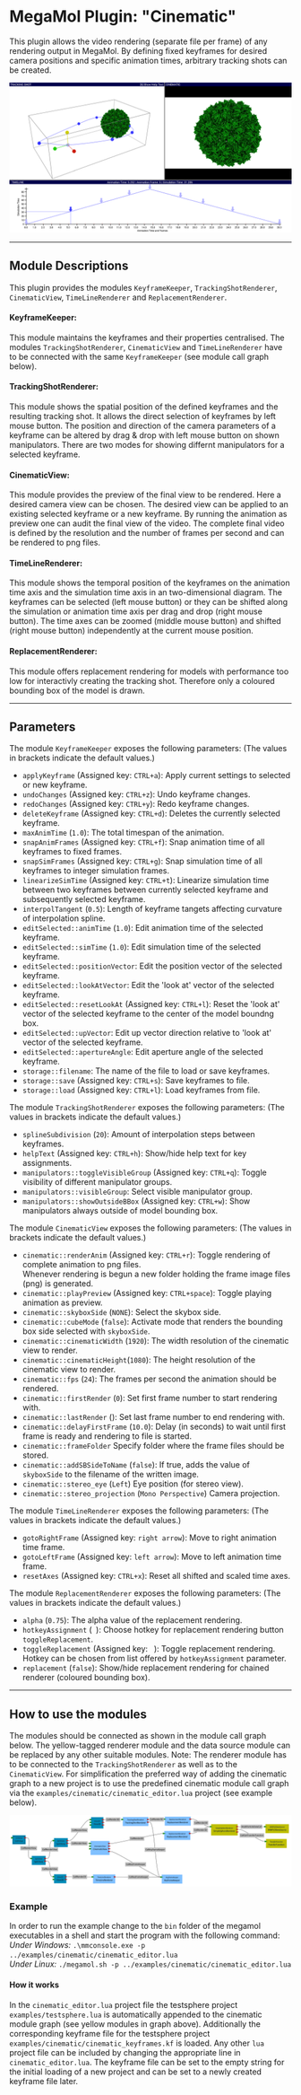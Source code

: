 # MegaMol Plugin: "Cinematic"

This plugin allows the video rendering (separate file per frame) of any rendering output in MegaMol.
By defining fixed keyframes for desired camera positions and specific animation times, arbitrary tracking shots can be created.

![cinematic demo picture](demo.png)

--- 

## Module Descriptions
This plugin provides the modules `KeyframeKeeper`,  `TrackingShotRenderer`, `CinematicView`, `TimeLineRenderer` and `ReplacementRenderer`.

#### KeyframeKeeper:

This module maintains the keyframes and their properties centralised. 
The modules `TrackingShotRenderer`, `CinematicView` and `TimeLineRenderer` have to be connected with the same `KeyframeKeeper` (see module call graph below).

#### TrackingShotRenderer:

This module shows the spatial position of the defined keyframes and the resulting tracking shot. 
It allows the direct selection of keyframes by left mouse button. 
The position and direction of the camera parameters of a keyframe can be altered by drag & drop with left mouse button on shown manipulators.
There are two modes for showing differnt manipulators for a selected keyframe.

#### CinematicView:

This module provides the preview of the final view to be rendered.
Here a desired camera view can be chosen.
The desired view can be applied to an existing selected keyframe or a new keyframe.
By running the animation as preview one can audit the final view of the video.
The complete final video is defined by the resolution and the number of frames per second and can be rendered to png files.

#### TimeLineRenderer:

This module shows the temporal position of the keyframes on the animation time axis and the simulation time axis in an two-dimensional diagram.
The keyframes can be selected (left mouse button) or they can be shifted along the simulation or animation time axis per drag and drop (right mouse button).
The time axes can be zoomed (middle mouse button) and shifted (right mouse button) independently at the current mouse position.

#### ReplacementRenderer:

This module offers replacement rendering for models with performance too low for interactivly creating the tracking shot. 
Therefore only a coloured bounding box of the model is drawn.

--- 

## Parameters

The module `KeyframeKeeper` exposes the following parameters:
(The values in brackets indicate the default values.)

* `applyKeyframe` (Assigned key: `CTRL+a`): Apply current settings to selected or new keyframe.
* `undoChanges` (Assigned key: `CTRL+z`): Undo keyframe changes.
* `redoChanges` (Assigned key: `CTRL+y`): Redo keyframe changes.
* `deleteKeyframe` (Assigned key: `CTRL+d`): Deletes the currently selected keyframe.
* `maxAnimTime` (`1.0`): The total timespan of the animation.
* `snapAnimFrames` (Assigned key: `CTRL+f`): Snap animation time of all keyframes to fixed frames.
* `snapSimFrames` (Assigned key: `CTRL+g`): Snap simulation time of all keyframes to integer simulation frames.
* `linearizeSimTime` (Assigned key: `CTRL+t`): Linearize simulation time between two keyframes between currently selected keyframe and subsequently selected keyframe.
* `interpolTangent` (`0.5`): Length of keyframe tangets affecting curvature of interpolation spline.
* `editSelected::animTime` (`1.0`): Edit animation time of the selected keyframe.
* `editSelected::simTime` (`1.0`): Edit simulation time of the selected keyframe.
* `editSelected::positionVector`: Edit the position vector of the selected keyframe.
* `editSelected::lookAtVector`: Edit the 'look at' vector of the selected keyframe.
* `editSelected::resetLookAt` (Assigned key: `CTRL+l`): Reset the 'look at' vector of the selected keyframe to the center of the model boundng box.
* `editSelected::upVector`:  Edit up vector direction relative to 'look at' vector of the selected keyframe.
* `editSelected::apertureAngle`: Edit aperture angle of the selected keyframe.
* `storage::filename`:  The name of the file to load or save keyframes. 
* `storage::save` (Assigned key: `CTRL+s`): Save keyframes to file.
* `storage::load` (Assigned key: `CTRL+l`): Load keyframes from file.

The module `TrackingShotRenderer` exposes the following parameters:
(The values in brackets indicate the default values.)

* `splineSubdivision` (`20`): Amount of interpolation steps between keyframes.          
* `helpText` (Assigned key: `CTRL+h`): Show/hide help text for key assignments.
* `manipulators::toggleVisibleGroup` (Assigned key: `CTRL+q`): Toggle visibility of different manipulator groups.  
* `manipulators::visibleGroup`: Select visible manipulator group.  
* `manipulators::showOutsideBBox` (Assigned key: `CTRL+w`): Show manipulators always outside of model bounding box.

The module `CinematicView` exposes the following parameters:
(The values in brackets indicate the default values.)

* `cinematic::renderAnim` (Assigned key: `CTRL+r`): Toggle rendering of complete animation to png files.   
   Whenever rendering is begun a new folder holding the frame image files (png) is generated.
* `cinematic::playPreview` (Assigned key: `CTRL+space`): Toggle playing animation as preview.
* `cinematic::skyboxSide` (`NONE`): Select the skybox side.
* `cinematic::cubeMode` (`false`): Activate mode that renders the bounding box side selected with `skyboxSide`.
* `cinematic::cinematicWidth` (`1920`): The width resolution of the cinematic view to render.
* `cinematic::cinematicHeight`(`1080`): The height resolution of the cinematic view to render.
* `cinematic::fps` (`24`): The frames per second the animation should be rendered.
* `cinematic::firstRender` (`0`): Set first frame number to start rendering with.
* `cinematic::lastRender` (): Set last frame number to end rendering with.
* `cinematic::delayFirstFrame` (`10.0`): Delay (in seconds) to wait until first frame is ready and rendering to file is started.
* `cinematic::frameFolder` Specify folder where the frame files should be stored.
* `cinematic::addSBSideToName` (`false`): If true, adds the value of `skyboxSide` to the filename of the written image.
* `cinematic::stereo_eye` (`Left`) Eye position (for stereo view).
* `cinematic::stereo_projection` (`Mono Perspective`) Camera projection.

The module `TimeLineRenderer` exposes the following parameters:
(The values in brackets indicate the default values.)

* `gotoRightFrame` (Assigned key: `right arrow`): Move to right animation time frame.
* `gotoLeftFrame` (Assigned key: `left arrow`): Move to left animation time frame.
* `resetAxes` (Assigned key: `CTRL+x`): Reset all shifted and scaled time axes.

The module `ReplacementRenderer` exposes the following parameters:
(The values in brackets indicate the default values.)

* `alpha` (`0.75`): The alpha value of the replacement rendering.
* `hotkeyAssignment` (` `): Choose hotkey for replacement rendering button `toggleReplacement`.
* `toggleReplacement` (Assigned key: ` `): Toggle replacement rendering. Hotkey can be chosen from list offered by `hotkeyAssignment` parameter. 
* `replacement` (`false`): Show/hide replacement rendering for chained renderer (coloured bounding box).

---

## How to use the modules

The modules should be connected as shown in the module call graph below. 
The yellow-tagged renderer module and the data source module can be replaced by any other suitable modules. 
Note: The renderer module has to be connected to the `TrackingShotRenderer` as well as to the `CinematicView`.
For simplification the preferred way of adding the cinematic graph to a new project is to use the predefined cinematic module call graph via the `examples/cinematic/cinematic_editor.lua` project (see example below).

![megamol example module call graph](graph.png)

### Example

In order to run the example change to the `bin` folder of the megamol executables in a shell and start the program with the following command:
*Under Windows:* `.\mmconsole.exe -p ../examples/cinematic/cinematic_editor.lua`   
*Under Linux:* `./megamol.sh -p ../examples/cinematic/cinematic_editor.lua`

#### How it works
In the `cinematic_editor.lua` project file the testsphere project `examples/testsphere.lua` is automatically appended to the cinematic module graph (see yellow modules in graph above). 
Additionally the corresponding keyframe file for the testsphere project `examples/cinematic/cinematic_keyframes.kf` is loaded. 
Any other `lua` project file can be included by changing the appropriate line in `cinematic_editor.lua`. 
The keyframe file can be set to the empty string for the initial loading of a new project and can be set to a newly created keyframe file later.
